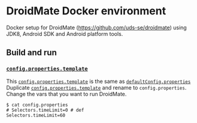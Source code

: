 # DroidMate Docker environment
Docker setup for DroidMate (https://github.com/uds-se/droidmate) using JDK8, Android SDK and Android platform tools.

## Build and run


### [`config.properties.template`](config.properties.template)
This [`config.properties.template`](config.properties.template) is the same as [`defaultConfig.properties`](https://github.com/uds-se/droidmate/project/pcComponents/core/src/main/resources/defaultConfig.properties)
Duplicate [`config.properties.template`](config.properties.template) and rename to `config.properties`.
Change the vars that you want to run DroidMate.

```text
$ cat config.properties
# Selectors.timeLimit=0 # def
Selectors.timeLimit=60
```